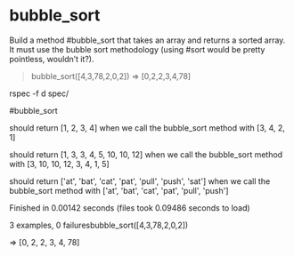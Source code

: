 # bubble_sort

Build a method #bubble_sort that takes an array and returns a sorted array. It must use the bubble sort methodology (using #sort would be pretty pointless, wouldn’t it?).
> bubble_sort([4,3,78,2,0,2])
=> [0,2,2,3,4,78]


rspec -f d spec/

#bubble_sort

  should return [1, 2, 3, 4] when we call the bubble_sort method with [3, 4, 2, 1]

  should return [1, 3, 3, 4, 5, 10, 10, 12] when we call the bubble_sort method with [3, 10, 10, 12, 3, 4, 1, 5]

  should return ['at', 'bat', 'cat', 'pat', 'pull', 'push', 'sat'] when we call the bubble_sort method 
  with ['at', 'bat', 'cat', 'pat', 'pull', 'push']


Finished in 0.00142 seconds (files took 0.09486 seconds to load)

3 examples, 0 failuresbubble_sort([4,3,78,2,0,2])


=> [0, 2, 2, 3, 4, 78]
